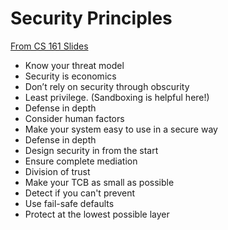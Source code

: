 # Security Principles

[From CS 161 Slides](http://www-inst.cs.berkeley.edu/~cs161/sp18/slides/1.25.Principles.pdf)

- Know your threat model
- Security is economics
- Don’t rely on security through obscurity
- Least privilege. (Sandboxing is helpful here!)
- Defense in depth
- Consider human factors
- Make your system easy to use in a secure way
- Defense in depth
- Design security in from the start
- Ensure complete mediation
- Division of trust
- Make your TCB as small as possible
- Detect if you can't prevent
- Use fail-safe defaults  
- Protect at the lowest possible layer
